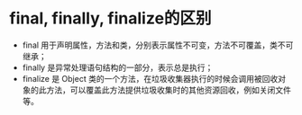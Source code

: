 # final, finally, finalize的区别
- final 用于声明属性，方法和类，分别表示属性不可变，方法不可覆盖，类不可继承；
- finally 是异常处理语句结构的一部分，表示总是执行；
- finalize 是 Object 类的一个方法，在垃圾收集器执行的时候会调用被回收对象的此方法，可以覆盖此方法提供垃圾收集时的其他资源回收，例如关闭文件等。

